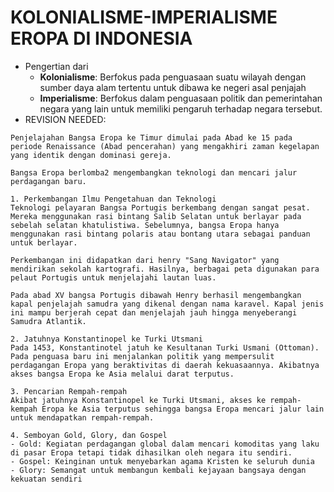 # KOLONIALISME-IMPERIALISME EROPA DI INDONESIA

- Pengertian dari
    - **Kolonialisme**: Berfokus pada penguasaan suatu wilayah dengan sumber daya alam tertentu untuk dibawa ke negeri asal penjajah
    - **Imperialisme**: Berfokus dalam penguasaan politik dan pemerintahan negara yang lain untuk memiliki pengaruh terhadap negara tersebut.
- REVISION NEEDED:
```
Penjelajahan Bangsa Eropa ke Timur dimulai pada Abad ke 15 pada periode Renaissance (Abad pencerahan) yang mengakhiri zaman kegelapan yang identik dengan dominasi gereja.

Bangsa Eropa berlomba2 mengembangkan teknologi dan mencari jalur perdagangan baru.

1. Perkembangan Ilmu Pengetahuan dan Teknologi
Teknologi pelayaran Bangsa Portugis berkembang dengan sangat pesat. Mereka menggunakan rasi bintang Salib Selatan untuk berlayar pada sebelah selatan khatulistiwa. Sebelumnya, bangsa Eropa hanya menggunakan rasi bintang polaris atau bontang utara sebagai panduan untuk berlayar. 

Perkembangan ini didapatkan dari henry "Sang Navigator" yang mendirikan sekolah kartografi. Hasilnya, berbagai peta digunakan para pelaut Portugis untuk menjelajahi lautan luas.

Pada abad XV bangsa Portugis dibawah Henry berhasil mengembangkan kapal penjelajah samudra yang dikenal dengan nama karavel. Kapal jenis ini mampu berjerah cepat dan menjelajah jauh hingga menyeberangi Samudra Atlantik.

2. Jatuhnya Konstantinopel ke Turki Utsmani
Pada 1453, Konstantinotel jatuh ke Kesultanan Turki Usmani (Ottoman). Pada penguasa baru ini menjalankan politik yang mempersulit perdagangan Eropa yang beraktivitas di daerah kekuasaannya. Akibatnya akses bangsa Eropa ke Asia melalui darat terputus. 

3. Pencarian Rempah-rempah
Akibat jatuhnya Konstantinopel ke Turki Utsmani, akses ke rempah-kempah Eropa ke Asia terputus sehingga bangsa Eropa mencari jalur lain untuk mendapatkan rempah-rempah.

4. Semboyan Gold, Glory, dan Gospel
- Gold: Kegiatan perdagangan global dalam mencari komoditas yang laku di pasar Eropa tetapi tidak dihasilkan oleh negara itu sendiri.
- Gospel: Keinginan untuk menyebarkan agama Kristen ke seluruh dunia
- Glory: Semangat untuk membangun kembali kejayaan bangsaya dengan kekuatan sendiri
```

